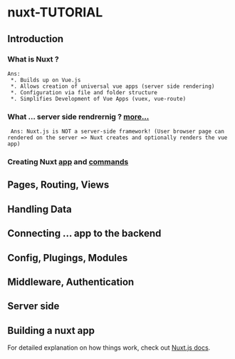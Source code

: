 # nuxt-TUTORIAL

## Introduction
 ### What is Nuxt ?  
    Ans:  
     *. Builds up on Vue.js  
     *. Allows creation of universal vue apps (server side rendering)  
     *. Configuration via file and folder structure  
     *. Simplifies Development of Vue Apps (vuex, vue-route)

 ### What ... server side rendrernig ? [more...](https://nuxtjs.org/guides/concepts/server-side-rendering/)  
     Ans: Nuxt.js is NOT a server-side framework! (User browser page can rendered on the server => Nuxt creates and optionally renders the vue app) 

 ### Creating Nuxt [app](https://github.com/nuxt/create-nuxt-app) and [commands](https://github.com/nuxt/cli)

 ### 


## Pages, Routing, Views 
## Handling Data
## Connecting ... app to the backend
## Config, Plugings, Modules
## Middleware, Authentication
## Server side
## Building a nuxt app

For detailed explanation on how things work, check out [Nuxt.js docs](https://nuxtjs.org).
